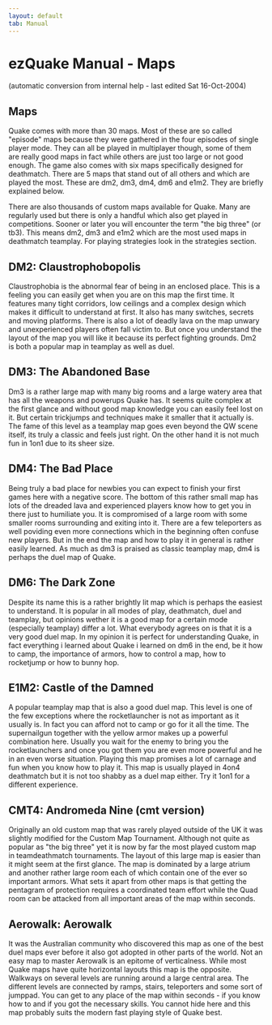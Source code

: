 ```yaml
---
layout: default
tab: Manual
---
```


# ezQuake Manual - Maps
(automatic conversion from internal help - last edited Sat 16-Oct-2004)

## Maps


Quake comes with more than 30 maps. Most of these are so called "episode" maps because they were gathered in the four episodes of single player mode. They can all be played in multiplayer though, some of them are really good maps in fact while others are just too large or not good enough. The game also comes with six maps specifically designed for deathmatch. There are 5 maps that stand out of all others and which are played the most. These are dm2, dm3, dm4, dm6 and e1m2. They are briefly explained below.

There are also thousands of custom maps available for Quake. Many are regularly used but there is only a handful which also get played in competitions. Sooner or later you will encounter the term "the big three" (or tb3). This means dm2, dm3 and e1m2 which are the most used maps in deathmatch teamplay. For playing strategies look in the strategies section.
## DM2: Claustrophobopolis

Claustrophobia is the abnormal fear of being in an enclosed place. This is a feeling you can easily get when you are on this map the first time. It features many tight corridors, low ceilings and a complex design which makes it difficult to understand at first. It also has many switches, secrets and moving platforms. There is also a lot of deadly lava on the map unwary and unexperienced players often fall victim to. But once you understand the layout of the map you will like it because its perfect fighting grounds. Dm2 is both a popular map in teamplay as well as duel.
## DM3: The Abandoned Base

Dm3 is a rather large map with many big rooms and a large watery area that has all the weapons and powerups Quake has. It seems quite complex at the first glance and without good map knowledge you can easily feel lost on it. But certain trickjumps and techniques make it smaller that it actually is. The fame of this level as a teamplay map goes even beyond the QW scene itself, its truly a classic and feels just right. On the other hand it is not much fun in 1on1 due to its sheer size.
## DM4: The Bad Place

Being truly a bad place for newbies you can expect to finish your first games here with a negative score. The bottom of this rather small map has lots of the dreaded lava and experienced players know how to get you in there just to humiliate you. It is compromised of a large room with some smaller rooms surrounding and exiting into it. There are a few teleporters as well poviding even more connections which in the beginning often confuse new players. But in the end the map and how to play it in general is rather easily learned. As much as dm3 is praised as classic teamplay map, dm4 is perhaps the duel map of Quake.
## DM6: The Dark Zone

Despite its name this is a rather brightly lit map which is perhaps the easiest to understand. It is popular in all modes of play, deathmatch, duel and teamplay, but opinions wether it is a good map for a certain mode (especially teamplay) differ a lot. What everybody agrees on is that it is a very good duel map. In my opinion it is perfect for understanding Quake, in fact everything i learned about Quake i learned on dm6 in the end, be it how to camp, the importance of armors, how to control a map, how to rocketjump or how to bunny hop.
## E1M2: Castle of the Damned

A popular teamplay map that is also a good duel map. This level is one of the few exceptions where the rocketlauncher is not as important as it usually is. In fact you can afford not to camp or go for it all the time. The supernailgun together with the yellow armor makes up a powerful combination here. Usually you wait for the enemy to bring you the rocketlaunchers and once you got them you are even more powerful and he in an even worse situation. Playing this map promises a lot of carnage and fun when you know how to play it. This map is usually played in 4on4 deathmatch but it is not too shabby as a duel map either. Try it 1on1 for a different experience.
## CMT4: Andromeda Nine (cmt version)

Originally an old custom map that was rarely played outside of the UK it was slightly modified for the Custom Map Tournament. Although not quite as popular as "the big three" yet it is now by far the most played custom map in teamdeathmatch tournaments. The layout of this large map is easier than it might seem at the first glance. The map is dominated by a large atrium and another rather large room each of which contain one of the ever so important armors. What sets it apart from other maps is that getting the pentagram of protection requires a coordinated team effort while the Quad room can be attacked from all important areas of the map within seconds.
## Aerowalk: Aerowalk

It was the Australian community who discovered this map as one of the best duel maps ever before it also got adopted in other parts of the world. Not an easy map to master Aerowalk is an epitome of verticalness. While most Quake maps have quite horizontal layouts this map is the opposite. Walkways on several levels are running around a large central area. The different levels are connected by ramps, stairs, teleporters and some sort of jumppad. You can get to any place of the map within seconds - if you know how to and if you got the necessary skills. You cannot hide here and this map probably suits the modern fast playing style of Quake best.
